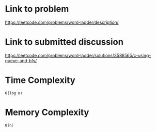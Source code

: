 # Link to problem
https://leetcode.com/problems/word-ladder/description/

# Link to submitted discussion
https://leetcode.com/problems/word-ladder/solutions/3588565/c-using-queue-and-bfs/

# Time Complexity
`O(log n)`

# Memory Complexity
`O(n)`

